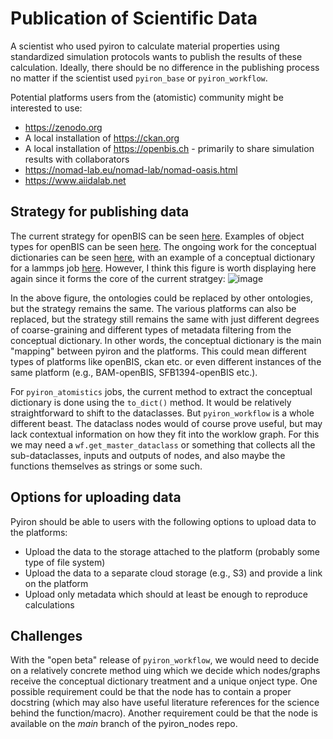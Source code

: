 # Publication of Scientific Data
A scientist who used pyiron to calculate material properties using standardized simulation protocols wants to publish the results of these calculation. Ideally, there should be no difference in the publishing process no matter if the scientist used `pyiron_base` or `pyiron_workflow`.

Potential platforms users from the (atomistic) community might be interested to use:
* https://zenodo.org
* A local installation of https://ckan.org
* A local installation of https://openbis.ch - primarily to share simulation results with collaborators
* https://nomad-lab.eu/nomad-lab/nomad-oasis.html
* https://www.aiidalab.net

## Strategy for publishing data

The current strategy for openBIS can be seen [here](https://github.com/pyiron/pyiron_rdm/blob/main/README.md). Examples of object types for openBIS can be seen [here](https://github.com/pyiron/pyiron_rdm/issues/9#issuecomment-2320749384). The ongoing work for the conceptual dictionaries can be seen [here](https://github.com/pyiron-dev/pyiron-conceptual-dict), with an example of a conceptual dictionary for a lammps job [here](https://github.com/pyiron-dev/pyiron-conceptual-dict/blob/main/lammps.ipynb). However, I think this figure is worth displaying here again since it forms the core of the current stratgey:
![image](https://github.com/user-attachments/assets/e57b4e2c-c34f-4456-9b1d-7ecde45ed4ae)

In the above figure, the ontologies could be replaced by other ontologies, but the strategy remains the same. The various platforms can also be replaced, but the strategy still remains the same with just different degrees of coarse-graining and different types of metadata filtering from the conceptual dictionary. In other words, the conceptual dictionary is the main "mapping" between pyiron and the platforms. This could mean different types of platforms like openBIS, ckan etc. or even different instances of the same platform (e.g., BAM-openBIS, SFB1394-openBIS etc.).

For `pyiron_atomistics` jobs, the current method to extract the conceptual dictionary is done using the `to_dict()` method. It would be relatively straightforward to shift to the dataclasses. But `pyiron_workflow` is a whole different beast. The dataclass nodes would of course prove useful, but may lack contextual information on how they fit into the worklow graph. For this we may need a `wf.get_master_dataclass` or something that collects all the sub-dataclasses, inputs and outputs of nodes, and also maybe the functions themselves as strings or some such.

## Options for uploading data

Pyiron should be able to users with the following options to upload data to the platforms:
- Upload the data to the storage attached to the platform (probably some type of file system)
- Upload the data to a separate cloud storage (e.g., S3) and provide a link on the platform
- Upload only metadata which should at least be enough to reproduce calculations

## Challenges

With the "open beta" release of `pyiron_workflow`, we would need to decide on a relatively concrete method uing which we decide which nodes/graphs receive the conceptual dictionary treatment and a unique onject type. One possible requirement could be that the node has to contain a proper docstring (which may also have useful literature references for the science behind the function/macro). Another requirement could be that the node is available on the *main* branch of the pyiron_nodes repo.

